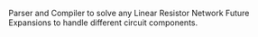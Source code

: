 Parser and Compiler to solve any Linear Resistor Network
Future Expansions to handle different circuit components.

